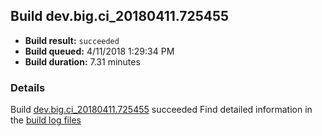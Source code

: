 ## Build dev.big.ci_20180411.725455
- **Build result:** `succeeded`
- **Build queued:** 4/11/2018 1:29:34 PM
- **Build duration:** 7.31 minutes
### Details
Build [dev.big.ci_20180411.725455](https://winappstudio.visualstudio.com/web/build.aspx?pcguid=a4ef43be-68ce-4195-a619-079b4d9834c2&builduri=vstfs%3a%2f%2f%2fBuild%2fBuild%2f25455) succeeded
Find detailed information in the [build log files](https://uwpctdiags.blob.core.windows.net/buildlogs/dev.big.ci_20180411.725455_logs.zip)
